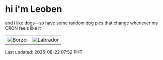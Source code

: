 # hi i'm Leoben

and i like dogs—so have some random dog pics that change whenever my CRON feels like it

|  |  |
|--------|----------|
| ![Borzoi](https://random-dog-vercel.vercel.app/api/random-borzoi?v=1755820364) | ![Labrador](https://random-dog-vercel.vercel.app/api/random-labrador?v=1755820364) |

Last updated: 2025-08-22 07:52 PHT
